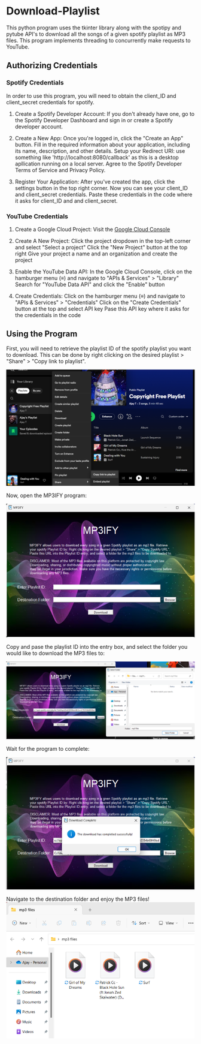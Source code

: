 # Download-Playlist
This python program uses the tkinter library along with the spotipy and pytube API's to download all the songs of a given spotify playlist as MP3 files. 
This program implements threading to concurrently make requests to YouTube. 

## Authorizing Credentials

### Spotify Credentials
In order to use this program, you will need to obtain the client_ID and client_secret credentials for spotify. 

1. Create a Spotify Developer Account:
If you don't already have one, go to the Spotify Developer Dashboard and sign in or create a Spotify developer account.

2. Create a New App:
Once you're logged in, click the "Create an App" button.
Fill in the required information about your application, including its name, description, and other details.
Setup your Redirect URI: use something like 'http://localhost:8080/callback' as this is a desktop apllication running on a local server.
Agree to the Spotify Developer Terms of Service and Privacy Policy.

3. Register Your Application:
After you've created the app, click the settings button in the top right corner. Now you can see your client_ID and client_secret credentials. Paste these
credentials in the code where it asks for client_ID and and client_secret.

### YouTube Credentials
1. Create a Google Cloud Project:
Visit the [Google Cloud Console](https://console.cloud.google.com/)

2. Create A New Project:
Click the project dropdown in the top-left corner and select "Select a project"
Click the "New Project" button at the top right
Give your project a name and an organization and create the project

3. Enable the YouTube Data API:
In the Google Cloud Console, click on the hamburger menu (≡) and navigate to "APIs & Services" > "Library"
Search for "YouTube Data API" and click the "Enable" button

4. Create Credentials:
Click on the hamburger menu (≡) and navigate to "APIs & Services" > "Credentials"
Click on the "Create Credentials" button at the top and select API key
Pase this API key where it asks for the credentials in the code

## Using the Program
First, you will need to retrieve the playlist ID of the spotify playlist you want to download. This can be done by right clicking on the desired playlist >
"Share" > "Copy link to playlist". 

![Copy playlist ID](https://github.com/ajaytalanki/Download-Playlist/blob/main/images/copy%20link.png?raw=true)

Now, open the MP3IFY program:

![MP3IFY](https://github.com/ajaytalanki/Download-Playlist/blob/main/images/app.png?raw=true)

Copy and pase the playlist ID into the entry box, and select the folder you would like to download the MP3 files to:  

![select](https://github.com/ajaytalanki/Download-Playlist/blob/main/images/select%20folders.png?raw=true)

Wait for the program to complete:  

![completion](https://github.com/ajaytalanki/Download-Playlist/blob/main/images/completion.png?raw=true)

Navigate to the destination folder and enjoy the MP3 files!
![files](https://github.com/ajaytalanki/Download-Playlist/blob/main/images/files.png?raw=true)








